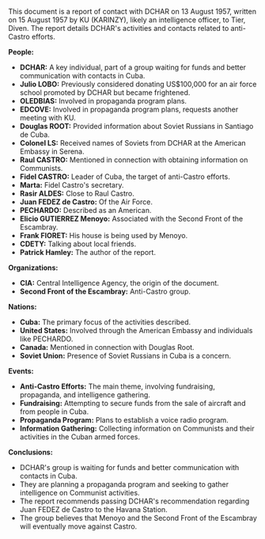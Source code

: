 This document is a report of contact with DCHAR on 13 August 1957, written on 15 August 1957 by KU (KARINZY), likely an intelligence officer, to Tier, Diven. The report details DCHAR's activities and contacts related to anti-Castro efforts.

**People:**

*   **DCHAR:** A key individual, part of a group waiting for funds and better communication with contacts in Cuba.
*   **Julio LOBO:** Previously considered donating US$100,000 for an air force school promoted by DCHAR but became frightened.
*   **OLEDBIAS:** Involved in propaganda program plans.
*   **EDCOVE:** Involved in propaganda program plans, requests another meeting with KU.
*   **Douglas ROOT:** Provided information about Soviet Russians in Santiago de Cuba.
*   **Colonel LS:** Received names of Soviets from DCHAR at the American Embassy in Serena.
*   **Raul CASTRO:** Mentioned in connection with obtaining information on Communists.
*   **Fidel CASTRO:** Leader of Cuba, the target of anti-Castro efforts.
*   **Marta:** Fidel Castro's secretary.
*   **Rasir ALDES:** Close to Raul Castro.
*   **Juan FEDEZ de Castro:** Of the Air Force.
*   **PECHARDO:** Described as an American.
*   **Elicio GUTIERREZ Menoyo:** Associated with the Second Front of the Escambray.
*   **Frank FIORET:** His house is being used by Menoyo.
*   **CDETY:** Talking about local friends.
*   **Patrick Hamley:** The author of the report.

**Organizations:**

*   **CIA:** Central Intelligence Agency, the origin of the document.
*   **Second Front of the Escambray:** Anti-Castro group.

**Nations:**

*   **Cuba:** The primary focus of the activities described.
*   **United States:** Involved through the American Embassy and individuals like PECHARDO.
*   **Canada:** Mentioned in connection with Douglas Root.
*   **Soviet Union:** Presence of Soviet Russians in Cuba is a concern.

**Events:**

*   **Anti-Castro Efforts:** The main theme, involving fundraising, propaganda, and intelligence gathering.
*   **Fundraising:** Attempting to secure funds from the sale of aircraft and from people in Cuba.
*   **Propaganda Program:** Plans to establish a voice radio program.
*   **Information Gathering:** Collecting information on Communists and their activities in the Cuban armed forces.

**Conclusions:**

*   DCHAR's group is waiting for funds and better communication with contacts in Cuba.
*   They are planning a propaganda program and seeking to gather intelligence on Communist activities.
*   The report recommends passing DCHAR's recommendation regarding Juan FEDEZ de Castro to the Havana Station.
*   The group believes that Menoyo and the Second Front of the Escambray will eventually move against Castro.
